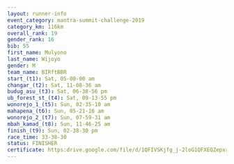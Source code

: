 ```yaml
---
layout: runner-info 
event_category: mantra-summit-challenge-2019 
category_km: 116km 
overall_rank: 19
gender_rank: 16
bib: 55
first_name: Mulyono
last_name: Wijoyo
gender: M
team_name: BIRftBBR
start_(t1): Sat, 05-00-00 am
changar_(t2): Sat, 11-08-36 am
budug_asu_(t3): Sat, 06-38-56 pm
ub_forest_st_(t4): Sat, 09-13-55 pm
wonorejo_1_(t5): Sun, 02-35-10 am
mahapena_(t6): Sun, 05-21-16 am
wonorejo_2_(t7): Sun, 07-59-31 am
mbah_kamad_(t8): Sun, 11-46-25 am
finish_(t9): Sun, 02-38-30 pm
race_time: 33-38-30
status: FINISHER
certificate: https:drive.google.com/file/d/1QFIVSKjfg_j-2loG1QFXEQZepxrOGAh2/view?usp=sharing
---
```

